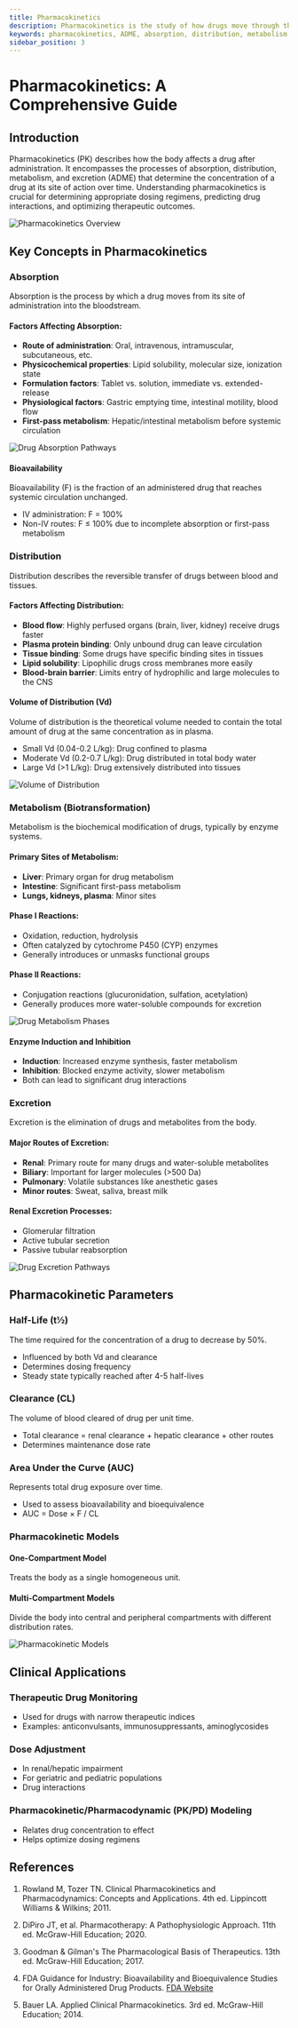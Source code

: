 ```yaml
---
title: Pharmacokinetics
description: Pharmacokinetics is the study of how drugs move through the body, including absorption, distribution, metabolism, and excretion (ADME).
keywords: pharmacokinetics, ADME, absorption, distribution, metabolism, excretion
sidebar_position: 3
---
```


# Pharmacokinetics: A Comprehensive Guide

## Introduction

Pharmacokinetics (PK) describes how the body affects a drug after administration. It encompasses the processes of absorption, distribution, metabolism, and excretion (ADME) that determine the concentration of a drug at its site of action over time. Understanding pharmacokinetics is crucial for determining appropriate dosing regimens, predicting drug interactions, and optimizing therapeutic outcomes.

![Pharmacokinetics Overview](https://upload.wikimedia.org/wikipedia/commons/thumb/5/55/Pharmacokinetics_overview.svg/800px-Pharmacokinetics_overview.svg.png)

## Key Concepts in Pharmacokinetics

### Absorption

Absorption is the process by which a drug moves from its site of administration into the bloodstream.

#### Factors Affecting Absorption:
- **Route of administration**: Oral, intravenous, intramuscular, subcutaneous, etc.
- **Physicochemical properties**: Lipid solubility, molecular size, ionization state
- **Formulation factors**: Tablet vs. solution, immediate vs. extended-release
- **Physiological factors**: Gastric emptying time, intestinal motility, blood flow
- **First-pass metabolism**: Hepatic/intestinal metabolism before systemic circulation

![Drug Absorption Pathways](https://www.researchgate.net/publication/333968530/figure/fig1/AS:773773636112384@1561487801040/The-pathways-of-drug-absorption.png)

#### Bioavailability
Bioavailability (F) is the fraction of an administered drug that reaches systemic circulation unchanged.

- IV administration: F = 100%
- Non-IV routes: F ≤ 100% due to incomplete absorption or first-pass metabolism

### Distribution

Distribution describes the reversible transfer of drugs between blood and tissues.

#### Factors Affecting Distribution:
- **Blood flow**: Highly perfused organs (brain, liver, kidney) receive drugs faster
- **Plasma protein binding**: Only unbound drug can leave circulation
- **Tissue binding**: Some drugs have specific binding sites in tissues
- **Lipid solubility**: Lipophilic drugs cross membranes more easily
- **Blood-brain barrier**: Limits entry of hydrophilic and large molecules to the CNS

#### Volume of Distribution (Vd)
Volume of distribution is the theoretical volume needed to contain the total amount of drug at the same concentration as in plasma.

- Small Vd (0.04-0.2 L/kg): Drug confined to plasma
- Moderate Vd (0.2-0.7 L/kg): Drug distributed in total body water
- Large Vd (>1 L/kg): Drug extensively distributed into tissues

![Volume of Distribution](https://www.researchgate.net/publication/325619049/figure/fig1/AS:635769201627136@1528421178531/Volume-of-distribution.png)

### Metabolism (Biotransformation)

Metabolism is the biochemical modification of drugs, typically by enzyme systems.

#### Primary Sites of Metabolism:
- **Liver**: Primary organ for drug metabolism
- **Intestine**: Significant first-pass metabolism
- **Lungs, kidneys, plasma**: Minor sites

#### Phase I Reactions:
- Oxidation, reduction, hydrolysis
- Often catalyzed by cytochrome P450 (CYP) enzymes
- Generally introduces or unmasks functional groups

#### Phase II Reactions:
- Conjugation reactions (glucuronidation, sulfation, acetylation)
- Generally produces more water-soluble compounds for excretion

![Drug Metabolism Phases](https://www.researchgate.net/publication/335975444/figure/fig1/AS:804158049308672@1568667765538/Phase-I-and-phase-II-drug-metabolism-reactions.png)

#### Enzyme Induction and Inhibition
- **Induction**: Increased enzyme synthesis, faster metabolism
- **Inhibition**: Blocked enzyme activity, slower metabolism
- Both can lead to significant drug interactions

### Excretion

Excretion is the elimination of drugs and metabolites from the body.

#### Major Routes of Excretion:
- **Renal**: Primary route for many drugs and water-soluble metabolites
- **Biliary**: Important for larger molecules (>500 Da)
- **Pulmonary**: Volatile substances like anesthetic gases
- **Minor routes**: Sweat, saliva, breast milk

#### Renal Excretion Processes:
- Glomerular filtration
- Active tubular secretion
- Passive tubular reabsorption

![Drug Excretion Pathways](https://www.researchgate.net/publication/281777481/figure/fig4/AS:391488503693328@1470351844609/Drug-excretion-pathways.png)

## Pharmacokinetic Parameters

### Half-Life (t½)
The time required for the concentration of a drug to decrease by 50%.

- Influenced by both Vd and clearance
- Determines dosing frequency
- Steady state typically reached after 4-5 half-lives

### Clearance (CL)
The volume of blood cleared of drug per unit time.

- Total clearance = renal clearance + hepatic clearance + other routes
- Determines maintenance dose rate

### Area Under the Curve (AUC)
Represents total drug exposure over time.

- Used to assess bioavailability and bioequivalence
- AUC = Dose × F / CL

### Pharmacokinetic Models

#### One-Compartment Model
Treats the body as a single homogeneous unit.

#### Multi-Compartment Models
Divide the body into central and peripheral compartments with different distribution rates.

![Pharmacokinetic Models](https://www.researchgate.net/publication/318754046/figure/fig7/AS:614320593158177@1523479236168/Common-compartmental-model-structures-used-in-pharmacokinetic-modeling.png)

## Clinical Applications

### Therapeutic Drug Monitoring
- Used for drugs with narrow therapeutic indices
- Examples: anticonvulsants, immunosuppressants, aminoglycosides

### Dose Adjustment
- In renal/hepatic impairment
- For geriatric and pediatric populations
- Drug interactions

### Pharmacokinetic/Pharmacodynamic (PK/PD) Modeling
- Relates drug concentration to effect
- Helps optimize dosing regimens

## References

1. Rowland M, Tozer TN. Clinical Pharmacokinetics and Pharmacodynamics: Concepts and Applications. 4th ed. Lippincott Williams & Wilkins; 2011.

2. DiPiro JT, et al. Pharmacotherapy: A Pathophysiologic Approach. 11th ed. McGraw-Hill Education; 2020.

3. Goodman & Gilman's The Pharmacological Basis of Therapeutics. 13th ed. McGraw-Hill Education; 2017.

4. FDA Guidance for Industry: Bioavailability and Bioequivalence Studies for Orally Administered Drug Products. [FDA Website](https://www.fda.gov/)

5. Bauer LA. Applied Clinical Pharmacokinetics. 3rd ed. McGraw-Hill Education; 2014.